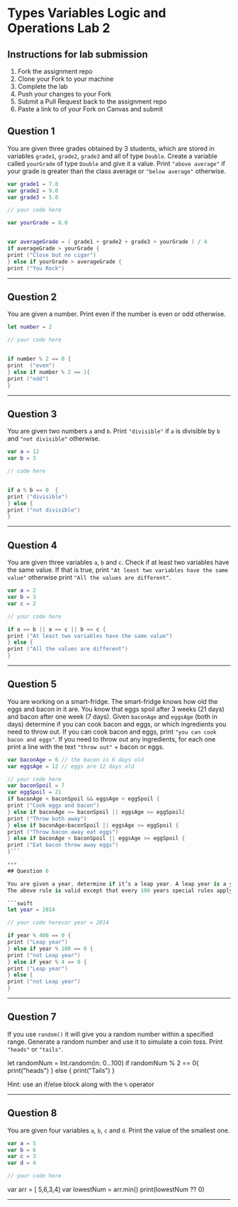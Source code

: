 # Types Variables Logic and Operations Lab 2

## Instructions for lab submission

1. Fork the assignment repo
1. Clone your Fork to your machine
1. Complete the lab
1. Push your changes to your Fork
1. Submit a Pull Request back to the assignment repo
1. Paste a link to of your Fork on Canvas and submit

## Question 1

You are given three grades obtained by 3 students, which are stored in variables `grade1`, `grade2`, `grade3` and all of type `Double`.
Create a variable called `yourGrade` of type `Double` and give it a value.
Print `"above average"` if your grade is greater than the class average or `"below average"` otherwise.

```swift
var grade1 = 7.0
var grade2 = 9.0
var grade3 = 5.0

// your code here

var yourGrade = 8.0


var averageGrade = ( grade1 + grade2 + grade3 + yourGrade ) / 4
if averageGrade > yourGrade {
print ("Close but no cigar")
} else if yourGrade > averageGrade {
print ("You Rock")
```

***
## Question 2

You are given a number. Print even if the number is even or odd otherwise.

```swift
let number = 2

// your code here


if number % 2 == 0 {
print  ("even")
} else if number % 2 == 1{
print ("odd")
}
```

***
## Question 3

You are given two numbers `a` and `b`. Print `"divisible"` if `a` is divisible by `b` and `"not divisible"` otherwise.

```swift
var a = 12
var b = 3

// code here


if a % b == 0  {
print ("divisible")
} else {
print ("not divisible")
}
```

***
## Question 4

You are given three variables `a`, `b` and `c`. Check if at least two variables have the same value. If that is true, print `"At least two variables have the same value"` otherwise print `"All the values are different"`.

```swift
var a = 2
var b = 3
var c = 2

// your code here

if a == b || a == c || b == c {
print ("At least two variables have the same value")
} else {
print ("All the values are different")
}

```

***
## Question 5

You are working on a smart-fridge. The smart-fridge knows how old the eggs and bacon in it are. You know that eggs spoil after 3 weeks (21 days) and bacon after one week (7 days). Given `baconAge` and `eggsAge` (both in days) determine if you can cook bacon and eggs, or which ingredients you need to throw out. If you can cook bacon and eggs, print `"you can cook bacon and eggs"`. If you need to throw out any ingredients, for each one print a line with the text `"throw out"` + bacon or eggs.

```swift
var baconAge = 6 // the bacon is 6 days old
var eggsAge = 12 // eggs are 12 days old

// your code here
var baconSpoil = 7
var eggSpoil = 21
if baconAge < baconSpoil && eggsAge < eggSpoil {
print ("Cook eggs and bacon")
} else if baconAge >= baconSpoil || eggsAge >= eggSpoil{
print ("Throw both away")
} else if baconAge>baconSpoil || eggsAge >= eggSpoil {
print ("Throw bacon away eat eggs")
} else if baconAge < baconSpoil || eggsAge >= eggSpoil {
print ("Eat bacon throw away eggs")
}```

***
## Question 6

You are given a year, determine if it’s a leap year. A leap year is a year containing an extra day. It has 366 days instead of the normal 365 days. The extra day is added in February, which has 29 days instead of the normal 28 days. Leap years occur every 4 years. 2012 was a leap year and 2016 will also be a leap year.
The above rule is valid except that every 100 years special rules apply. Years that are divisible by 100 are not leap years if they are not also divisible by 400. For example 1900 was not a leap year, but 2000 was. Print `"Leap year!"` or `"Not a leap year!"` depending on the year you are provided.

```swift
let year = 2014

// your code herevar year = 2014

if year % 400 == 0 {
print ("Leap year")
} else if year % 100 == 0 {
print ("not Leap year")
} else if year % 4 == 0 {
print ("Leap year")
} else {
print ("not Leap year")
}
```

***
## Question 7

If you use `random()` it will give you a random number within a specified range. Generate a random number and use it to simulate a coin toss. Print `"heads"` or `"tails"`.


let randomNum = Int.random(in: 0...100)
if randomNum % 2 == 0{
print("heads")
}
else {
print("Tails")
}


Hint: use an if/else block along with the `%` operator

***
## Question 8

You are given four variables `a`, `b`, `c` and `d`. Print the value of the smallest one.

```swift
var a = 5
var b = 6
var c = 3
var d = 4

// your code here
```
var arr = [ 5,6,3,4]
var lowestNum = arr.min()
print(lowestNum ?? 0)


***
